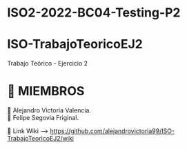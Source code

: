 # ISO2-2022-BC04-Testing-P2
# ISO-TrabajoTeoricoEJ2
Trabajo Teórico - Ejercicio 2

# 🧩 MIEMBROS 
🔹 Alejandro Victoria Valencia. <br>
🔹 Felipe Segovia Friginal. <br>

🔸 Link Wiki --> https://github.com/alejandrovictoria99/ISO-TrabajoTeoricoEJ2/wiki
